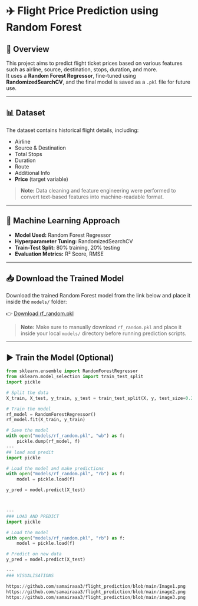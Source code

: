 # ✈️ Flight Price Prediction using Random Forest

## 📌 Overview

This project aims to predict flight ticket prices based on various features such as airline, source, destination, stops, duration, and more.  
It uses a **Random Forest Regressor**, fine-tuned using **RandomizedSearchCV**, and the final model is saved as a `.pkl` file for future use.

---

## 📊 Dataset

The dataset contains historical flight details, including:
- Airline  
- Source & Destination  
- Total Stops  
- Duration  
- Route  
- Additional Info  
- **Price** (target variable)

> **Note:** Data cleaning and feature engineering were performed to convert text-based features into machine-readable format.

---

## 🧠 Machine Learning Approach

- **Model Used:** Random Forest Regressor  
- **Hyperparameter Tuning:** RandomizedSearchCV  
- **Train-Test Split:** 80% training, 20% testing  
- **Evaluation Metrics:** R² Score, RMSE

---

## 📥 Download the Trained Model

Download the trained Random Forest model from the link below and place it inside the `models/` folder:

👉 [Download rf_random.pkl](https://drive.google.com/file/d/1O7Xz5N0IKYTEWdzc9aS6-IlHq-GpZ1ei/view?usp=share_link)

> **Note:** Make sure to manually download `rf_random.pkl` and place it inside your local `models/` directory before running prediction scripts.

---

## ▶️ Train the Model (Optional)
```python
from sklearn.ensemble import RandomForestRegressor
from sklearn.model_selection import train_test_split
import pickle

# Split the data
X_train, X_test, y_train, y_test = train_test_split(X, y, test_size=0.2)

# Train the model
rf_model = RandomForestRegressor()
rf_model.fit(X_train, y_train)

# Save the model
with open("models/rf_random.pkl", "wb") as f:
    pickle.dump(rf_model, f)
---
## load and predit
import pickle

# Load the model and make predictions
with open("models/rf_random.pkl", "rb") as f:
    model = pickle.load(f)

y_pred = model.predict(X_test)



---
### LOAD AND PREDICT
import pickle

# Load the model
with open("models/rf_random.pkl", "rb") as f:
    model = pickle.load(f)

# Predict on new data
y_pred = model.predict(X_test)

---
### VISUALISATIONS

https://github.com/samairaaa3/flight_prediction/blob/main/Image1.png
https://github.com/samairaaa3/flight_prediction/blob/main/image2.png
https://github.com/samairaaa3/flight_prediction/blob/main/image3.png
